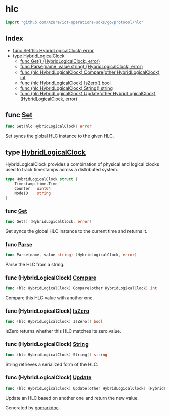 <!-- Code generated by gomarkdoc. DO NOT EDIT -->

# hlc

```go
import "github.com/Azure/iot-operations-sdks/go/protocol/hlc"
```

## Index

- [func Set\(hlc HybridLogicalClock\) error](<#Set>)
- [type HybridLogicalClock](<#HybridLogicalClock>)
  - [func Get\(\) \(HybridLogicalClock, error\)](<#Get>)
  - [func Parse\(name, value string\) \(HybridLogicalClock, error\)](<#Parse>)
  - [func \(hlc HybridLogicalClock\) Compare\(other HybridLogicalClock\) int](<#HybridLogicalClock.Compare>)
  - [func \(hlc HybridLogicalClock\) IsZero\(\) bool](<#HybridLogicalClock.IsZero>)
  - [func \(hlc HybridLogicalClock\) String\(\) string](<#HybridLogicalClock.String>)
  - [func \(hlc HybridLogicalClock\) Update\(other HybridLogicalClock\) \(HybridLogicalClock, error\)](<#HybridLogicalClock.Update>)


<a name="Set"></a>
## func [Set](<https://github.com/Azure/iot-operations-sdks/blob/main/go/protocol/hlc/hlc.go#L49>)

```go
func Set(hlc HybridLogicalClock) error
```

Set syncs the global HLC instance to the given HLC.

<a name="HybridLogicalClock"></a>
## type [HybridLogicalClock](<https://github.com/Azure/iot-operations-sdks/blob/main/go/protocol/hlc/hlc.go#L18-L22>)

HybridLogicalClock provides a combination of physical and logical clocks used to track timestamps across a distributed system.

```go
type HybridLogicalClock struct {
    Timestamp time.Time
    Counter   uint64
    NodeID    string
}
```

<a name="Get"></a>
### func [Get](<https://github.com/Azure/iot-operations-sdks/blob/main/go/protocol/hlc/hlc.go#L35>)

```go
func Get() (HybridLogicalClock, error)
```

Get syncs the global HLC instance to the current time and returns it.

<a name="Parse"></a>
### func [Parse](<https://github.com/Azure/iot-operations-sdks/blob/main/go/protocol/hlc/hlc.go#L163>)

```go
func Parse(name, value string) (HybridLogicalClock, error)
```

Parse the HLC from a string.

<a name="HybridLogicalClock.Compare"></a>
### func \(HybridLogicalClock\) [Compare](<https://github.com/Azure/iot-operations-sdks/blob/main/go/protocol/hlc/hlc.go#L105>)

```go
func (hlc HybridLogicalClock) Compare(other HybridLogicalClock) int
```

Compare this HLC value with another one.

<a name="HybridLogicalClock.IsZero"></a>
### func \(HybridLogicalClock\) [IsZero](<https://github.com/Azure/iot-operations-sdks/blob/main/go/protocol/hlc/hlc.go#L120>)

```go
func (hlc HybridLogicalClock) IsZero() bool
```

IsZero returns whether this HLC matches its zero value.

<a name="HybridLogicalClock.String"></a>
### func \(HybridLogicalClock\) [String](<https://github.com/Azure/iot-operations-sdks/blob/main/go/protocol/hlc/hlc.go#L127>)

```go
func (hlc HybridLogicalClock) String() string
```

String retrieves a serialized form of the HLC.

<a name="HybridLogicalClock.Update"></a>
### func \(HybridLogicalClock\) [Update](<https://github.com/Azure/iot-operations-sdks/blob/main/go/protocol/hlc/hlc.go#L59-L61>)

```go
func (hlc HybridLogicalClock) Update(other HybridLogicalClock) (HybridLogicalClock, error)
```

Update an HLC based on another one and return the new value.

Generated by [gomarkdoc](<https://github.com/princjef/gomarkdoc>)

